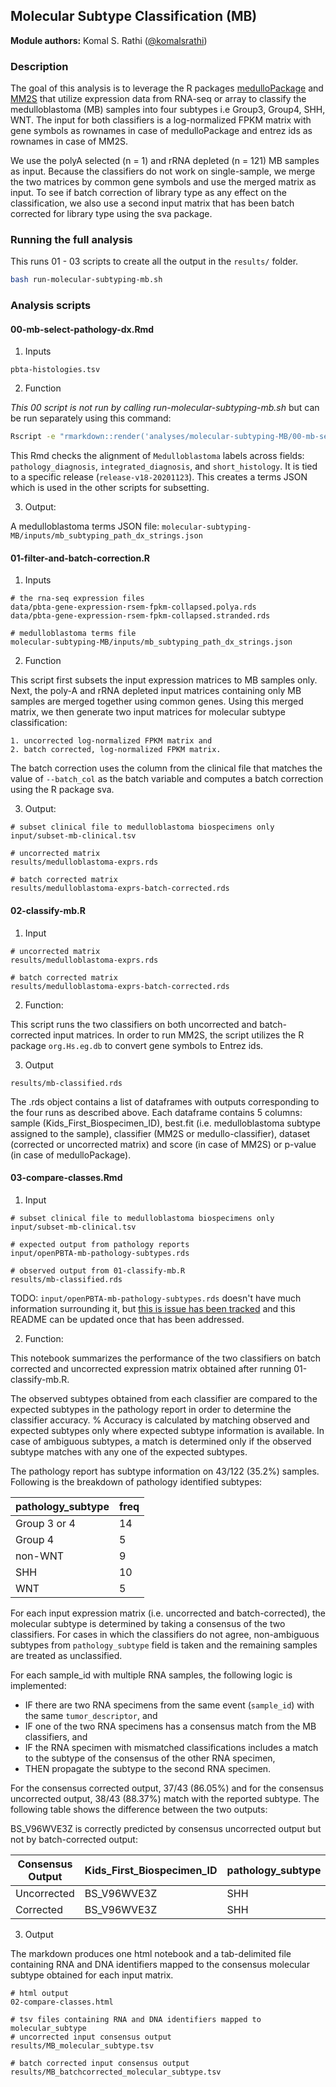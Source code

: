 ## Molecular Subtype Classification (MB)

**Module authors:** Komal S. Rathi ([@komalsrathi](https://github.com/komalsrathi))

### Description

The goal of this analysis is to leverage the R packages [medulloPackage](https://github.com/d3b-center/medullo-classifier-package) and [MM2S](https://github.com/cran/MM2S) that utilize expression data from RNA-seq or array to classify the medulloblastoma (MB) samples into four subtypes i.e Group3, Group4, SHH, WNT. The input for both classifiers is a log-normalized FPKM matrix with gene symbols as rownames in case of medulloPackage and entrez ids as rownames in case of MM2S.  

We use the polyA selected (n = 1) and rRNA depleted (n = 121) MB samples as input. Because the classifiers do not work on single-sample, we merge the two matrices by common gene symbols and use the merged matrix as input. To see if batch correction of library type as any effect on the classification, we also use a second input matrix that has been batch corrected for library type using the sva package.

### Running the full analysis

This runs 01 - 03 scripts to create all the output in the `results/` folder.

```sh
bash run-molecular-subtyping-mb.sh
```

### Analysis scripts

#### 00-mb-select-pathology-dx.Rmd

1. Inputs

```
pbta-histologies.tsv
```

2. Function

_This 00 script is not run by calling run-molecular-subtyping-mb.sh_ but can be run separately using this command:

```sh
Rscript -e "rmarkdown::render('analyses/molecular-subtyping-MB/00-mb-select-pathology-dx.Rmd', clean = TRUE)"
```

This Rmd checks the alignment of `Medulloblastoma` labels across fields:  `pathology_diagnosis`, `integrated_diagnosis`, and `short_histology`.
It is tied to a specific release (`release-v18-20201123`).
This creates a terms JSON which is used in the other scripts for subsetting.

3. Output:

A medulloblastoma terms JSON file:
`molecular-subtyping-MB/inputs/mb_subtyping_path_dx_strings.json`

#### 01-filter-and-batch-correction.R

1. Inputs

```
# the rna-seq expression files
data/pbta-gene-expression-rsem-fpkm-collapsed.polya.rds
data/pbta-gene-expression-rsem-fpkm-collapsed.stranded.rds

# medulloblastoma terms file
molecular-subtyping-MB/inputs/mb_subtyping_path_dx_strings.json
```

2. Function

This script first subsets the input expression matrices to MB samples only. Next, the poly-A and rRNA depleted input matrices containing only MB samples are merged together using common genes. Using this merged matrix, we then generate two input matrices for molecular subtype classification:

	1. uncorrected log-normalized FPKM matrix and
	2. batch corrected, log-normalized FPKM matrix.

The batch correction uses the column from the clinical file that matches the value of `--batch_col` as the batch variable and computes a batch correction using the R package sva.

3. Output:

```
# subset clinical file to medulloblastoma biospecimens only
input/subset-mb-clinical.tsv

# uncorrected matrix
results/medulloblastoma-exprs.rds

# batch corrected matrix
results/medulloblastoma-exprs-batch-corrected.rds
```

#### 02-classify-mb.R

1. Input

```
# uncorrected matrix
results/medulloblastoma-exprs.rds

# batch corrected matrix
results/medulloblastoma-exprs-batch-corrected.rds
```

2. Function:

This script runs the two classifiers on both uncorrected and batch-corrected input matrices. In order to run MM2S, the script utilizes the R package `org.Hs.eg.db`  to convert gene symbols to Entrez ids.

3. Output

```
results/mb-classified.rds
```

The .rds object contains a list of dataframes with outputs corresponding to the four runs as described above. Each dataframe contains 5 columns: sample (Kids_First_Biospecimen_ID), best.fit (i.e. medulloblastoma subtype assigned to the sample), classifier (MM2S or medullo-classifier), dataset (corrected or uncorrected matrix) and score (in case of MM2S) or p-value (in case of medulloPackage).  

#### 03-compare-classes.Rmd

1. Input

```
# subset clinical file to medulloblastoma biospecimens only
input/subset-mb-clinical.tsv

# expected output from pathology reports
input/openPBTA-mb-pathology-subtypes.rds

# observed output from 01-classify-mb.R
results/mb-classified.rds
```

TODO: `input/openPBTA-mb-pathology-subtypes.rds` doesn't have much information surrounding it, but [this is issue has been tracked](https://github.com/AlexsLemonade/OpenPBTA-analysis/issues/746) and this README can be updated once that has been addressed.

2. Function:

This notebook summarizes the performance of the two classifiers on batch corrected and uncorrected expression matrix obtained after running 01-classify-mb.R.

The observed subtypes obtained from each classifier are compared to the expected subtypes in the pathology report in order to determine the classifier accuracy. % Accuracy is calculated by matching observed and expected subtypes only where expected subtype information is available. In case of ambiguous subtypes, a match is determined only if the observed subtype matches with any one of the expected subtypes.

The pathology report has subtype information on 43/122 (35.2%) samples. Following is the breakdown of pathology identified subtypes:

| pathology_subtype | freq |
|-------------------|------|
| Group 3 or 4      | 14   |
| Group 4           | 5    |
| non-WNT           | 9    |
| SHH               | 10   |
| WNT               | 5    |

For each input expression matrix (i.e. uncorrected and batch-corrected), the molecular subtype is determined by taking a consensus of the two classifiers. For cases in which the classifiers do not agree, non-ambiguous subtypes from `pathology_subtype` field is taken and the remaining samples are treated as unclassified.

For each sample_id with multiple RNA samples, the following logic is implemented:
- IF there are two RNA specimens from the same event (`sample_id`) with the same `tumor_descriptor`, and
- IF one of the two RNA specimens has a consensus match from the MB classifiers, and
- IF the RNA specimen with mismatched classifications includes a match to the subtype of the consensus of the other RNA specimen,
- THEN propagate the subtype to the second RNA specimen.

For the consensus corrected output, 37/43 (86.05%) and for the consensus uncorrected output, 38/43 (88.37%) match with the reported subtype. The following table shows the difference between the two outputs:

BS_V96WVE3Z is correctly predicted by consensus uncorrected output but not by batch-corrected output:

| Consensus Output | Kids_First_Biospecimen_ID | pathology_subtype | MM2S_best_fit | medulloPackage_best_fit | molecular_subtype | match |
|------------------|---------------------------|-------------------|---------------|-------------------------|-------------------|-------|
| Uncorrected      | BS_V96WVE3Z               | SHH               | SHH           | SHH                     | SHH               | TRUE  |
| Corrected        | BS_V96WVE3Z               | SHH               | Group3        | SHH                     | NA                | NA    |

3. Output

The markdown produces one html notebook and a tab-delimited file containing RNA and DNA identifiers mapped to the consensus molecular subtype obtained for each input matrix.

```
# html output
02-compare-classes.html

# tsv files containing RNA and DNA identifiers mapped to molecular_subtype
# uncorrected input consensus output
results/MB_molecular_subtype.tsv

# batch corrected input consensus output
results/MB_batchcorrected_molecular_subtype.tsv
```
